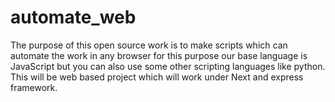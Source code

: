 # automate_web
The purpose of this open source work is to make scripts which can automate the work in any browser for this purpose our base language is JavaScript but you can also use some other scripting languages like python. This will be web based project which will work under Next and express framework.
